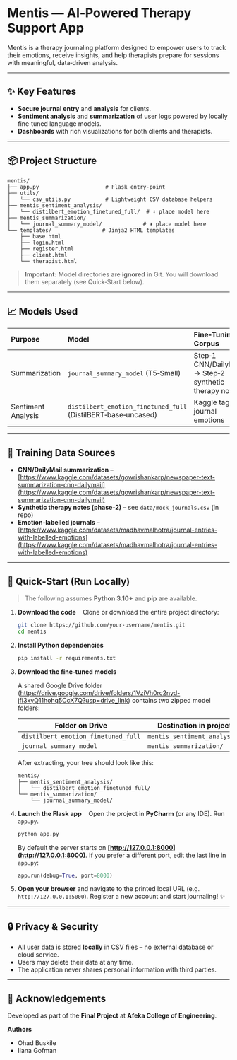 # Mentis — AI‑Powered Therapy Support App

Mentis is a therapy journaling platform designed to empower users to track their emotions, receive insights, and help therapists prepare for sessions with meaningful, data‑driven analysis.

---

## ✨ Key Features

* **Secure journal entry** and **analysis** for clients.
* **Sentiment analysis** and **summarization** of user logs powered by locally fine‑tuned language models.
* **Dashboards** with rich visualizations for both clients and therapists.

---

## 📦 Project Structure

```
mentis/
├── app.py                     # Flask entry‑point
├── utils/
│   └── csv_utils.py           # Lightweight CSV database helpers
├── mentis_sentiment_analysis/
│   └── distilbert_emotion_finetuned_full/  # ⬇️ place model here
├── mentis_summarization/
│   └── journal_summary_model/             # ⬇️ place model here
└── templates/                # Jinja2 HTML templates
    ├── base.html
    ├── login.html
    ├── register.html
    ├── client.html
    └── therapist.html
```

> **Important:**  Model directories are **ignored** in Git.  You will download them separately (see Quick‑Start below).

---

## 📈 Models Used

| Purpose            | Model                                                         | Fine‑Tuning Corpus                                    |
| :----------------- | :------------------------------------------------------------ | :---------------------------------------------------- |
| Summarization      | `journal_summary_model` (T5‑Small)                            | Step‑1 CNN/DailyMail → Step‑2 synthetic therapy notes |
| Sentiment Analysis | `distilbert_emotion_finetuned_full` (DistilBERT‑base‑uncased) | Kaggle tagged journal emotions                        |

---

## 🔗 Training Data Sources

* **CNN/DailyMail summarization** – [https://www.kaggle.com/datasets/gowrishankarp/newspaper-text-summarization-cnn-dailymail](https://www.kaggle.com/datasets/gowrishankarp/newspaper-text-summarization-cnn-dailymail)
* **Synthetic therapy notes (phase‑2)** – see `data/mock_journals.csv` (in repo)
* **Emotion‑labelled journals** – [https://www.kaggle.com/datasets/madhavmalhotra/journal-entries-with-labelled-emotions](https://www.kaggle.com/datasets/madhavmalhotra/journal-entries-with-labelled-emotions)

---

## 🚀 Quick‑Start (Run Locally)

> The following assumes **Python 3.10+** and **pip** are available.

1. **Download the code**   
   Clone or download the entire project directory:

   ```bash
   git clone https://github.com/your‑username/mentis.git
   cd mentis
   ```

2. **Install Python dependencies**

   ```bash
   pip install -r requirements.txt
   ```

3. **Download the fine‑tuned models**

   A shared Google Drive folder (https://drive.google.com/drive/folders/1VziVh0rc2nyd-jfI3xyQ11hohq5CcX7Q?usp=drive_link) contains two zipped model folders:

   | Folder on Drive                     | Destination in project       |
   | ----------------------------------- | ---------------------------- |
   | `distilbert_emotion_finetuned_full` | `mentis_sentiment_analysis/` |
   | `journal_summary_model`             | `mentis_summarization/`      |

   After extracting, your tree should look like this:

   ```
   mentis/
   ├── mentis_sentiment_analysis/
   │   └── distilbert_emotion_finetuned_full/
   └── mentis_summarization/
       └── journal_summary_model/
   ```

4. **Launch the Flask app**   
   Open the project in **PyCharm** (or any IDE). Run `app.py`.

   ```bash
   python app.py
   ```

   By default the server starts on **[http://127.0.0.1:8000](http://127.0.0.1:8000)**. If you prefer a different port, edit the last line in `app.py`:

   ```python
   app.run(debug=True, port=8000)
   ```

5. **Open your browser** and navigate to the printed local URL (e.g. `http://127.0.0.1:5000`). Register a new account and start journaling! ✨

---

## 🔒 Privacy & Security

* All user data is stored **locally** in CSV files – no external database or cloud service.
* Users may delete their data at any time.
* The application never shares personal information with third parties.

---

## 🙏 Acknowledgements

Developed as part of the **Final Project** at **Afeka College of Engineering**.

**Authors**

* Ohad Buskile
* Ilana Gofman
